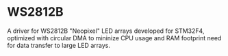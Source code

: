 # WS2812B
A driver for WS2812B "Neopixel" LED arrays developed for STM32F4, optimized with circular DMA to mininize CPU usage and RAM footprint need for data transfer to large LED arrays.
